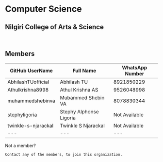 # Computer Science
## Nilgiri College of Arts & Science
<br/>

## Members
| GitHub UserName | Full Name | WhatsApp Number
|---|---|---|
|AbhilashTUofficial| Abhilash TU | 8921850229
|Athulkrishna8998| Athul Krishna AS | 9526048998
|muhammedshebinva| Mubammed Shebin VA| 8078830344
|stephyligoria| Stephy Alphonse Ligoria| Not Available
|twinkle-s-njarackal| Twinkle S Njarackal| Not Available
|---|---|---

Not a member?

    Contact any of the members, to join this organization.

